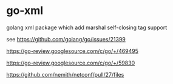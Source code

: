 # go-xml
golang xml package which add marshal self-closing tag support

see https://github.com/golang/go/issues/21399

https://go-review.googlesource.com/c/go/+/469495

https://go-review.googlesource.com/c/go/+/59830

https://github.com/nemith/netconf/pull/27/files
